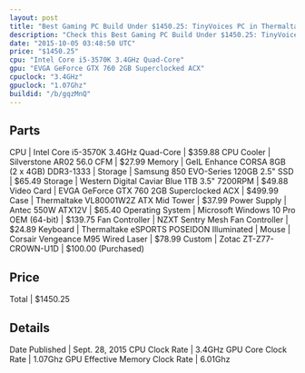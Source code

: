 ```yaml
---
layout: post
title: "Best Gaming PC Build Under $1450.25: TinyVoices PC in Thermaltake V3"
description: "Check this Best Gaming PC Build Under $1450.25: TinyVoices PC in Thermaltake V3. CPU: Intel Core i5-3570K 3.4GHz Quad-Core, CPU Cooler: Silverstone AR02 56.0 CFM, Memory: "
date: "2015-10-05 03:48:50 UTC"
price: "$1450.25"
cpu: "Intel Core i5-3570K 3.4GHz Quad-Core"
gpu: "EVGA GeForce GTX 760 2GB Superclocked ACX"
cpuclock: "3.4GHz"
gpuclock: "1.07Ghz"
buildid: "/b/gqzMnQ"
---
```


## Parts

CPU | Intel Core i5-3570K 3.4GHz Quad-Core | $359.88
CPU Cooler | Silverstone AR02 56.0 CFM | $27.99
Memory | GeIL Enhance CORSA 8GB (2 x 4GB) DDR3-1333 | 
Storage | Samsung 850 EVO-Series 120GB 2.5" SSD | $65.49
Storage | Western Digital Caviar Blue 1TB 3.5" 7200RPM | $49.88
Video Card | EVGA GeForce GTX 760 2GB Superclocked ACX | $499.99
Case | Thermaltake VL80001W2Z ATX Mid Tower | $37.99
Power Supply | Antec 550W ATX12V | $65.40
Operating System | Microsoft Windows 10 Pro OEM (64-bit) | $139.75
Fan Controller | NZXT Sentry Mesh Fan Controller | $24.89
Keyboard | Thermaltake eSPORTS POSEIDON Illuminated | 
Mouse | Corsair Vengeance M95 Wired Laser | $78.99
Custom | Zotac ZT-Z77-CROWN-U1D | $100.00 (Purchased)

## Price

Total | $1450.25

## Details

Date Published | Sept. 28, 2015
CPU Clock Rate | 3.4GHz
GPU Core Clock Rate | 1.07Ghz
GPU Effective Memory Clock Rate | 6.01Ghz